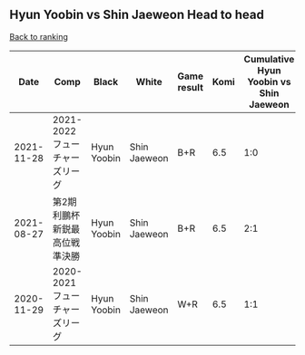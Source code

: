## Hyun Yoobin vs Shin Jaeweon Head to head

[Back to ranking](../../index.md)




| **Date** | **Comp** | **Black** | **White** | **Game result** | **Komi** | **Cumulative Hyun Yoobin vs Shin Jaeweon** | **Hyun Yoobin streak** | **Shin Jaeweon streak** | 
| --- | --- | --- | --- | --- | --- | --- | --- | --- |
| 2021-11-28 | 2021-2022フューチャーズリーグ | Hyun Yoobin | Shin Jaeweon | B+R | 6.5 | 1:0 | 1 | 0 | 
| 2021-08-27 | 第2期利鵬杯新鋭最高位戦準決勝 | Hyun Yoobin | Shin Jaeweon | B+R | 6.5 | 2:1 | 1 | 0 | 
| 2020-11-29 | 2020-2021フューチャーズリーグ | Hyun Yoobin | Shin Jaeweon | W+R | 6.5 | 1:1 | 0 | 1 |




